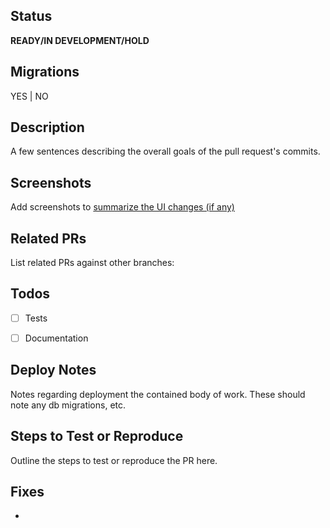 ## Status
**READY/IN DEVELOPMENT/HOLD**

## Migrations
YES | NO

## Description
A few sentences describing the overall goals of the pull request's commits.

## Screenshots
Add screenshots to [summarize the UI changes (if any)](https://github.com/nusskylab/nusskylab/pull/692#pullrequestreview-236562760)

## Related PRs
List related PRs against other branches:

## Todos
- [ ] Tests
- [ ] Documentation


## Deploy Notes
Notes regarding deployment the contained body of work.  These should note any
db migrations, etc.

## Steps to Test or Reproduce
Outline the steps to test or reproduce the PR here.

## Fixes

* 
